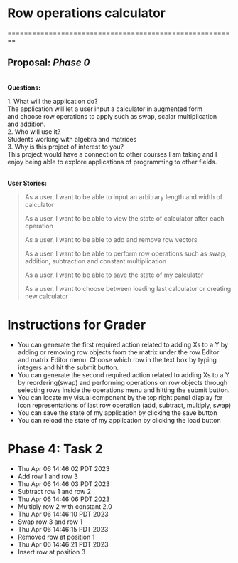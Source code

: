 # Row operations calculator

========================================================
## Proposal: *Phase 0*

\
**Questions:**
<p>1. What will the application do?<br>
The application will let a user input a calculator in augmented form <br>
and choose row operations to apply such as swap, scalar multiplication <br>
and addition.
<br>
2. Who will use it?<br>
Students working with algebra and matrices
<br>
3. Why is this project of interest to you?<br>
This project would have a connection to other courses I am taking and I <br>
enjoy being able to explore applications of programming to other fields.
</p>

\
**User Stories:**
> As a user, I want to be able to input an arbitrary length and width of calculator
> 
> As a user, I want to be able to view the state of calculator after each operation
> 
> As a user, I want to be able to add and remove row vectors
> 
> As a user, I want to be able to perform row operations such as swap, addition, subtraction and constant multiplication
> 
> As a user, I want to be able to save the state of my calculator
> 
> As a user, I want to choose between loading last calculator or creating new calculator

# Instructions for Grader

- You can generate the first required action related to adding Xs to a Y by adding or removing row objects from the matrix under the row Editor and matrix Editor menu. Choose which row in the text box by typing integers and hit the submit button.
- You can generate the second required action related to adding Xs to a Y by reordering(swap) and performing operations on row objects through selecting rows inside the operations menu and hitting the submit button.
- You can locate my visual component by the top right panel display for icon representations of last row operation (add, subtract, multiply, swap)
- You can save the state of my application by clicking the save button
- You can reload the state of my application by clicking the load button

# Phase 4: Task 2
- Thu Apr 06 14:46:02 PDT 2023
- Add row 1 and row 3
- Thu Apr 06 14:46:03 PDT 2023
- Subtract row 1 and row 2
- Thu Apr 06 14:46:06 PDT 2023
- Multiply row 2 with constant 2.0
- Thu Apr 06 14:46:10 PDT 2023
- Swap row 3 and row 1
- Thu Apr 06 14:46:15 PDT 2023
- Removed row at position 1
- Thu Apr 06 14:46:21 PDT 2023
- Insert row at position 3